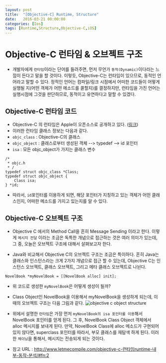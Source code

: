 ```yaml
---
layout: post
title:  "[Objective-C] Runtime, Structure"
date:   2016-03-21 00:00:00
categories: [Ios]
tags: [Runtime,Structure,Objective-C,iOS]
---
```


# Objective-C 런타임 & 오브젝트 구조
- 개발자에게 `런타임`이라는 단어를 들려주면, 먼저 무언가 `동적(Dynamic)`이다라는 느낌이 든다고 말을 할 것이다. 이렇듯, Objective-C는 런타임이 있으므로, 동적인 언어라고 말할 수 있다. 정적인 언어는 컴파일/링크 시점에서 어떠한 코드들이 어떻게 실행될 지(어떤 객체가 어떤 메소드를 콜할지)를 결정하지만, 런타임을 가진 언어는 실행시점에 그것을 판단하므로, 동적이고 유연하다고 말할 수 있겠다.

## Objective-C 런타임 코드
- Objective-C 의 런타임은 Apple이 오픈소스로 공개하고 있다. ([링크](http://opensource.apple.com)) 
- 이러한 런타임 클래스 정보는 다음과 같다.
- `objc_class` : Objective-C의 클래스
- `objc_object` : 클래스로부터 생성된 객체 --> typedef --> id 포인터
- `isa` : 모든 objc_object가 가지는 클래스 변수

```
/*
 * objc.h
 * /
typedef struct objc_class *Class;
typedef struct objc_object {
    Class isa;
} *id;
```

- 따라서, `id`포인터를 이용하게 되면, 해당 포인터가 지칭하고 있는 객체가 어떤 클래스인지, 어떠한 메소드를 가지고 있는지를 알 수 있다.



## Objective-C 오브젝트 구조
- Objective C 에서의 Method Call을 흔히 Message Sending 이라고 한다. 이렇게 `메시지 전달` 이라는 조금은 독특한 개념으로 접근하는 것은 여러 의미가 있는데, 그 중, 오늘은 오브젝트 구조에 대해서 살펴보고자 한다.

- Java와 비교해서 Objective C의 오브젝트 구조는 조금은 특이하다. 흔히 Java는 클래스와 인스턴스라는 크게 2가지 개념으로 접근 할 수 있는데, Objective C는 인스턴스 오브젝트, 클래스 오브젝트, 그리고 메타 클래스 오브젝트로 나뉜다.

```
NovelBook *myNovelBook = [[NovelBook alloc] init]; 

```

- 위 코드로 생성한 `myNovelBook`은 어떻게 생성이 될까?
-  Class Object인 NovelBook을 이용해서 myNovelBook을 생성하게 되는데, 이 때의 오브젝트 구조는 다음 그림과 같다.
![objective c object structure](https://raw.githubusercontent.com/MrKarl/MrKarl.github.io/master/assets/images/objectstructure/objectstructure.png)
- 위에서 설명한 `런타임`은 가장 먼저 `myNovelBook의 isa 포인터를 이용`해서 NovelBook 포인터를 얻게 된다. 그 후, NovelBook Class Object 객체에서 alloc 메시지를 보내게 된다. 만약, NovelBook Class에 alloc 메소드가 구현되어 있지 않다면, superclass 포인터를 따라서, 부모 클래스를 재탐색 하게 된다. 이러한 `체이닝`을 통해서, 메시지는 전송되게 되는 것이다.



- 참고 URL : http://www.letmecompile.com/objective-c-런타임runtime-내부-동작-분석/#fn:2